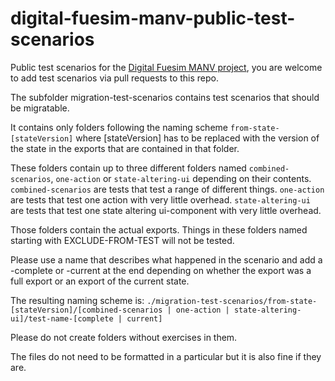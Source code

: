 # digital-fuesim-manv-public-test-scenarios

Public test scenarios for the [Digital Fuesim MANV project](https://github.com/hpi-sam/digital-fuesim-manv/), you are welcome to add test scenarios via pull requests to this repo.

The subfolder migration-test-scenarios contains test scenarios that should be migratable.

It contains only folders following the naming scheme `from-state-[stateVersion]` where [stateVersion] has to be replaced with the version of the state in the exports that are contained in that folder.

These folders contain up to three different folders named `combined-scenarios`, `one-action` or `state-altering-ui` depending on their contents. `combined-scenarios` are tests that test a range of different things. `one-action` are tests that test one action with very little overhead. `state-altering-ui` are tests that test one state altering ui-component with very little overhead.

Those folders contain the actual exports. Things in these folders named starting with EXCLUDE-FROM-TEST will not be tested.

Please use a name that describes what happened in the scenario and add a -complete or -current at the end depending on whether the
export was a full export or an export of the current state.

The resulting naming scheme is: `./migration-test-scenarios/from-state-[stateVersion]/[combined-scenarios | one-action | state-altering-ui]/test-name-[complete | current]`

Please do not create folders without exercises in them.

The files do not need to be formatted in a particular but it is also fine if they are.

